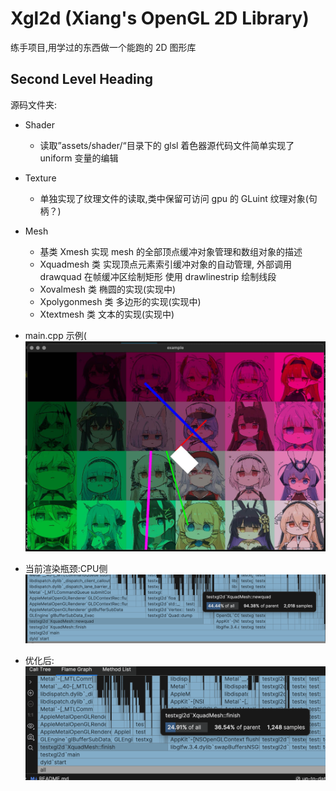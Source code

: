 # Xgl2d (Xiang's OpenGL 2D Library)

练手项目,用学过的东西做一个能跑的 2D 图形库

## Second Level Heading

源码文件夹:

- Shader
  - 读取”assets/shader/“目录下的 glsl 着色器源代码文件简单实现了 uniform 变量的编辑
- Texture
  - 单独实现了纹理文件的读取,类中保留可访问 gpu 的 GLuint 纹理对象(句柄？)
- Mesh

  - 基类 Xmesh 实现 mesh 的全部顶点缓冲对象管理和数组对象的描述
  - Xquadmesh 类 实现顶点元素索引缓冲对象的自动管理,
    外部调用 drawquad 在帧缓冲区绘制矩形 使用 drawlinestrip 绘制线段
  - Xovalmesh 类 椭圆的实现(实现中)
  - Xpolygonmesh 类 多边形的实现(实现中)
  - Xtextmesh 类 文本的实现(实现中)

- main.cpp 示例(
  ![涩涩不叫我.png](./sesebujiaowo.jpg)
- 当前渲染瓶颈:CPU侧
  ![2024瓶颈](20241116-10.40.jpg)
- 优化后:
  ![finish占用](finish.jpg)
